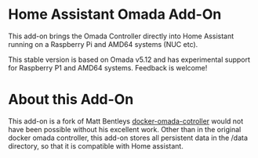 # Home Assistant Omada Add-On
This add-on brings the Omada Controller directly into Home Assistant running on a Raspberry Pi and AMD64 systems (NUC etc). 

This stable version is based on Omada v5.12 and has experimental support for Raspberry P1 and AMD64 systems. Feedback is welcome!

# About this Add-On
This add-on is a fork of Matt Bentleys [docker-omada-cotroller](https://github.com/mbentley/docker-omada-controller)  would not have been possible without his excellent work. Other than in the original docker omada controller, this add-on stores all persistent data in the /data directory, so that it is compatible with Home assistant.
